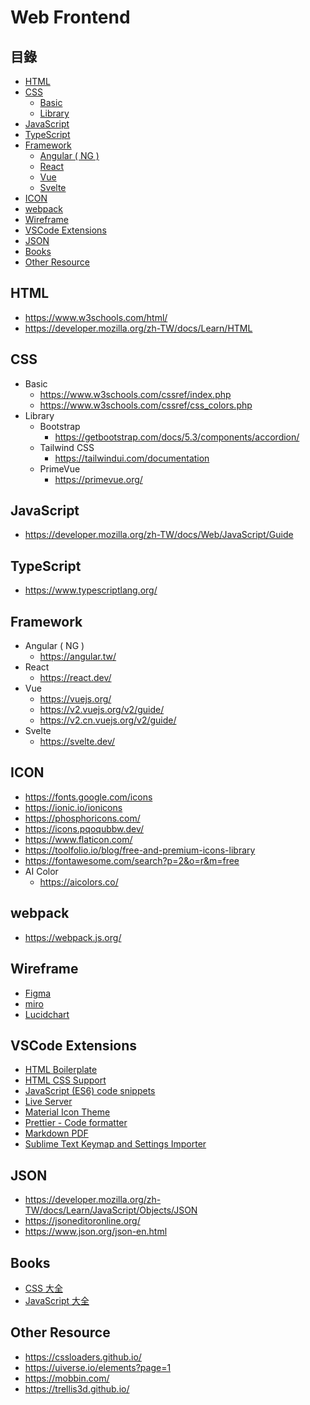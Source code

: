 # Web Frontend

## 目錄
- [HTML](#html)
- [CSS](#css)
  - [Basic](#basic)
  - [Library](#library)
- [JavaScript](#javascript)
- [TypeScript](#typescript)
- [Framework](#framework)
  - [Angular  ( NG )]()
  - [React]()
  - [Vue]()
  - [Svelte]()  
- [ICON](#icon)
- [webpack](#webpack)
- [Wireframe](#wireframe)
- [VSCode Extensions](#vscode-extensions)
- [JSON](#json)
- [Books](#books)
- [Other Resource](#other-resource)

## HTML
* https://www.w3schools.com/html/
* https://developer.mozilla.org/zh-TW/docs/Learn/HTML

## CSS
* Basic
  * https://www.w3schools.com/cssref/index.php
  * https://www.w3schools.com/cssref/css_colors.php
* Library
  * Bootstrap
    * https://getbootstrap.com/docs/5.3/components/accordion/
  * Tailwind CSS
    * https://tailwindui.com/documentation
  * PrimeVue
    * https://primevue.org/

## JavaScript
* https://developer.mozilla.org/zh-TW/docs/Web/JavaScript/Guide

## TypeScript
* https://www.typescriptlang.org/

## Framework
* Angular ( NG )
  * https://angular.tw/ 
* React
  * https://react.dev/ 
* Vue
  * https://vuejs.org/
  * https://v2.vuejs.org/v2/guide/
  * https://v2.cn.vuejs.org/v2/guide/
* Svelte
  * https://svelte.dev/  

## ICON
* https://fonts.google.com/icons
* https://ionic.io/ionicons
* https://phosphoricons.com/
* https://icons.pqoqubbw.dev/
* https://www.flaticon.com/
* https://toolfolio.io/blog/free-and-premium-icons-library
* https://fontawesome.com/search?p=2&o=r&m=free
* AI Color
  * https://aicolors.co/
  
## webpack
* https://webpack.js.org/

## Wireframe
* [Figma](https://www.figma.com/)
* [miro](https://miro.com/wireframe/)
* [Lucidchart](https://www.lucidchart.com/pages/examples/wireframe_software)

## VSCode Extensions
* [HTML Boilerplate](https://marketplace.visualstudio.com/items?itemName=sidthesloth.html5-boilerplate)
* [HTML CSS Support](https://marketplace.visualstudio.com/items?itemName=ecmel.vscode-html-css)
* [JavaScript (ES6) code snippets](https://marketplace.visualstudio.com/items?itemName=xabikos.JavaScriptSnippets)
* [Live Server](https://marketplace.visualstudio.com/items?itemName=ritwickdey.LiveServer)
* [Material Icon Theme](https://marketplace.visualstudio.com/items?itemName=PKief.material-icon-theme)
* [Prettier - Code formatter](https://marketplace.visualstudio.com/items?itemName=esbenp.prettier-vscode)
* [Markdown PDF](https://marketplace.visualstudio.com/items?itemName=yzane.markdown-pdf)
* [Sublime Text Keymap and Settings Importer](https://marketplace.visualstudio.com/items?itemName=ms-vscode.sublime-keybindings)

## JSON
* https://developer.mozilla.org/zh-TW/docs/Learn/JavaScript/Objects/JSON
* https://jsoneditoronline.org/
* https://www.json.org/json-en.html

## Books
* [CSS 大全](https://www.tenlong.com.tw/products/9786263247826?list_name=srh)
* [JavaScript 大全](https://www.tenlong.com.tw/products/9789865027322?list_name=rd)

## Other Resource
* https://cssloaders.github.io/
* https://uiverse.io/elements?page=1
* https://mobbin.com/
* https://trellis3d.github.io/
